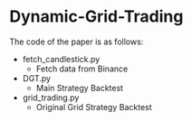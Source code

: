 # Dynamic-Grid-Trading
The code of the paper is as follows:

- fetch_candlestick.py
    - Fetch data from Binance
- DGT.py
    - Main Strategy Backtest
- grid_trading.py
    - Original Grid Strategy Backtest
